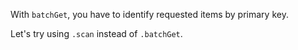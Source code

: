 With `batchGet`, you have to identify requested items by primary key.

Let's try using `.scan` instead of `.batchGet`.
